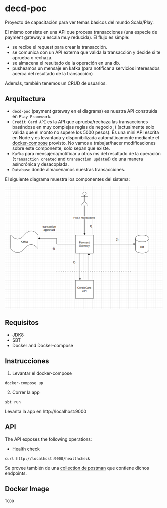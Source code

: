 # decd-poc

Proyecto de capacitación para ver temas básicos del mundo Scala/Play.

El mismo consiste en una API que procesa transacciones (una especie de payment gateway a escala muy reducida). El flujo es simple:

* se recibe el request para crear la transacción.
* se comunica con un API externa que valida la transacción y decide si te aprueba o rechaza.
* se almacena el resultado de la operación en una db.
* pusheamos un mensaje en kafka (para notificar a servicios interesados acerca del resultado de la transacción)

Además, también tenemos un CRUD de usuarios.

## Arquitectura

* `decd-poc` (payment gateway en el diagrama) es nuestra API construída en `Play Framework`.
* `Credit Card API` es la API que aprueba/rechaza las transacciones basándose en muy complejas reglas de negocio ;) (actualmente solo valida que el monto no supere los 5000 pesos). Es una mini API escrita en Node y es levantada y disponibilizada automáticamente mediante el [docker-compose](docker-compose.yml) provisto. No vamos a trabajar/hacer modificaciones sobre este componente, solo sepan que existe.
* `Kafka` para mensajería/notificar a otros ms del resultado de la operación (`transaction created` and `transaction updated`) de una manera asíncrónica y desacoplada.
* `Database` donde almacenamos nuestras transacciones.

El siguiente diagrama muestra los componentes del sistema:

![Alt text](diagram.png?raw=true "Title")

## Requisitos

* JDK8
* SBT
* Docker and Docker-compose

## Instrucciones

1. Levantar el docker-compose

```
docker-compose up
```

2. Correr la app

```
sbt run
```

Levanta la app en http://localhost:9000

## API

The API exposes the following operations:

* Health check

```
curl http://localhost:9000/healthcheck
```

Se provee también de una [collection de postman](postman-collection/decd-poc.postman_collection.json) que contiene dichos endpoints.

## Docker Image

`TODO`